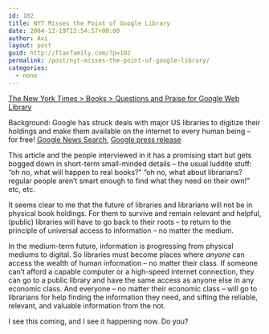 ```yaml
---
id: 102
title: NYT Misses the Point of Google Library
date: 2004-12-19T12:54:57+00:00
author: Avi
layout: post
guid: http://flaxfamily.com/?p=102
permalink: /post/nyt-misses-the-point-of-google-library/
categories:
  - none
---
```

[The New York Times > Books > Questions and Praise for Google Web Library](http://www.nytimes.com/2004/12/18/books/18libr.html?oref=login&pagewanted=print&position=)

Background: Google has struck deals with major US libraries to digitize their holdings and make them available on the internet to every human being &#8211; for free! [Google News Search](http://news.google.com/news?q=google%20library&num=50&hl=en&lr=&safe=off&sa=N&tab=wn), [Google press release](http://news.google.com/press/pressrel/print_library.html)

This article and the people interviewed in it has a promising start but gets bogged down in short-term small-minded details &#8211; the usual luddite stuff: &#8220;oh no, what will happen to real books?&#8221; &#8220;oh no, what about librarians? regular people aren&#8217;t smart enough to find what they need on their own!&#8221; etc, etc.

It seems clear to me that the future of libraries and librarians will not be in physical book holdings. For them to survive and remain relevant and helpful, (public) libraries will have to go back to their roots &#8211; to return to the principle of universal access to information &#8211; no matter the medium.

In the medium-term future, information is progressing from physical mediums to digital. So libraries must become places where _anyone_ can access the wealth of human information &#8211; no matter their class. If someone can&#8217;t afford a capable computer or a high-speed internet connection, they can go to a public library and have the same access as anyone else in any economic class. And everyone &#8211; no matter their economic class &#8211; will go to librarians for help finding the information they need, and sifting the reliable, relevant, and valuable information from the not.

I see this coming, and I see it happening now. Do you?